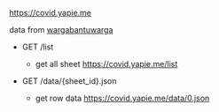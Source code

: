 https://covid.yapie.me

data from [wargabantuwarga](https://docs.google.com/spreadsheets/d/1RIcSiQqPCw-6H55QIYwblIQDPpFQmDNC73ukFa05J7c/edit#gid=0&fvid=2077488553)
- GET /list 
  	- get all sheet https://covid.yapie.me/list

- GET /data/{sheet_id}.json
 	- get row data https://covid.yapie.me/data/0.json

